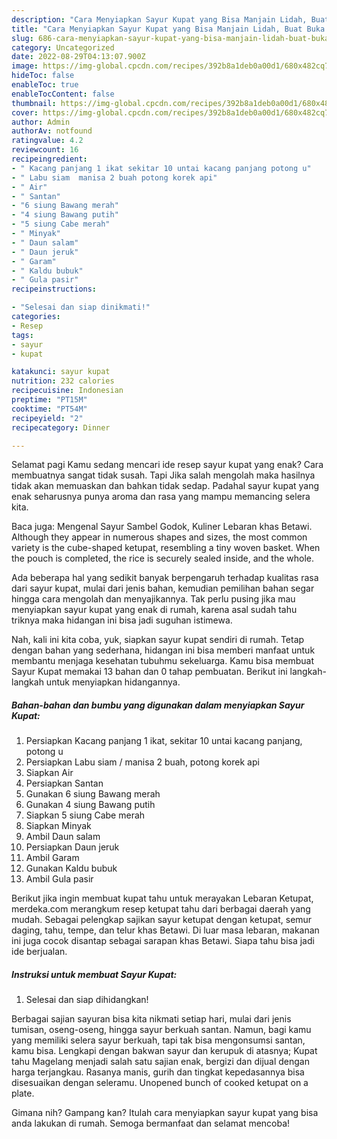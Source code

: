 ```yaml
---
description: "Cara Menyiapkan Sayur Kupat yang Bisa Manjain Lidah, Buat Buka Puasa}"
title: "Cara Menyiapkan Sayur Kupat yang Bisa Manjain Lidah, Buat Buka Puasa}"
slug: 686-cara-menyiapkan-sayur-kupat-yang-bisa-manjain-lidah-buat-buka-puasa
category: Uncategorized
date: 2022-08-29T04:13:07.900Z
image: https://img-global.cpcdn.com/recipes/392b8a1deb0a00d1/680x482cq70/sayur-kupat-foto-resep-utama.jpg
hideToc: false
enableToc: true
enableTocContent: false
thumbnail: https://img-global.cpcdn.com/recipes/392b8a1deb0a00d1/680x482cq70/sayur-kupat-foto-resep-utama.jpg
cover: https://img-global.cpcdn.com/recipes/392b8a1deb0a00d1/680x482cq70/sayur-kupat-foto-resep-utama.jpg
author: Admin
authorAv: notfound
ratingvalue: 4.2
reviewcount: 16
recipeingredient:
- " Kacang panjang 1 ikat sekitar 10 untai kacang panjang potong u"
- " Labu siam  manisa 2 buah potong korek api"
- " Air"
- " Santan"
- "6 siung Bawang merah"
- "4 siung Bawang putih"
- "5 siung Cabe merah"
- " Minyak"
- " Daun salam"
- " Daun jeruk"
- " Garam"
- " Kaldu bubuk"
- " Gula pasir"
recipeinstructions:

- "Selesai dan siap dinikmati!"
categories:
- Resep
tags:
- sayur
- kupat

katakunci: sayur kupat 
nutrition: 232 calories
recipecuisine: Indonesian
preptime: "PT15M"
cooktime: "PT54M"
recipeyield: "2"
recipecategory: Dinner

---
```



Selamat pagi Kamu sedang mencari ide resep sayur kupat yang enak? Cara membuatnya sangat tidak susah. Tapi Jika salah mengolah maka hasilnya tidak akan memuaskan dan bahkan tidak sedap. Padahal sayur kupat yang enak seharusnya punya aroma dan rasa yang mampu memancing selera kita.


Baca juga: Mengenal Sayur Sambel Godok, Kuliner Lebaran khas Betawi. Although they appear in numerous shapes and sizes, the most common variety is the cube-shaped ketupat, resembling a tiny woven basket. When the pouch is completed, the rice is securely sealed inside, and the whole.

Ada beberapa hal yang sedikit banyak berpengaruh terhadap kualitas rasa dari sayur kupat, mulai dari jenis bahan, kemudian pemilihan bahan segar hingga cara mengolah dan menyajikannya. Tak perlu pusing jika mau menyiapkan sayur kupat yang enak di rumah, karena asal sudah tahu triknya maka hidangan ini bisa jadi suguhan istimewa.


Nah, kali ini kita coba, yuk, siapkan sayur kupat sendiri di rumah. Tetap dengan bahan yang sederhana, hidangan ini bisa memberi manfaat untuk membantu menjaga kesehatan tubuhmu sekeluarga. Kamu bisa membuat Sayur Kupat memakai 13 bahan dan 0 tahap pembuatan. Berikut ini langkah-langkah untuk menyiapkan hidangannya.

<!--inarticleads1-->

##### Bahan-bahan dan bumbu yang digunakan dalam menyiapkan Sayur Kupat:

1. Persiapkan  Kacang panjang 1 ikat, sekitar 10 untai kacang panjang, potong u
1. Persiapkan  Labu siam / manisa 2 buah, potong korek api
1. Siapkan  Air
1. Persiapkan  Santan
1. Gunakan 6 siung Bawang merah
1. Gunakan 4 siung Bawang putih
1. Siapkan 5 siung Cabe merah
1. Siapkan  Minyak
1. Ambil  Daun salam
1. Persiapkan  Daun jeruk
1. Ambil  Garam
1. Gunakan  Kaldu bubuk
1. Ambil  Gula pasir


Berikut jika ingin membuat kupat tahu untuk merayakan Lebaran Ketupat, merdeka.com merangkum resep ketupat tahu dari berbagai daerah yang mudah. Sebagai pelengkap sajikan sayur ketupat dengan ketupat, semur daging, tahu, tempe, dan telur khas Betawi. Di luar masa lebaran, makanan ini juga cocok disantap sebagai sarapan khas Betawi. Siapa tahu bisa jadi ide berjualan. 

<!--inarticleads2-->

##### Instruksi untuk membuat Sayur Kupat:


1. Selesai dan siap dihidangkan!

Berbagai sajian sayuran bisa kita nikmati setiap hari, mulai dari jenis tumisan, oseng-oseng, hingga sayur berkuah santan. Namun, bagi kamu yang memiliki selera sayur berkuah, tapi tak bisa mengonsumsi santan, kamu bisa. Lengkapi dengan bakwan sayur dan kerupuk di atasnya; Kupat tahu Magelang menjadi salah satu sajian enak, bergizi dan dijual dengan harga terjangkau. Rasanya manis, gurih dan tingkat kepedasannya bisa disesuaikan dengan seleramu. Unopened bunch of cooked ketupat on a plate. 

Gimana nih? Gampang kan? Itulah cara menyiapkan sayur kupat yang bisa anda lakukan di rumah. Semoga bermanfaat dan selamat mencoba!
